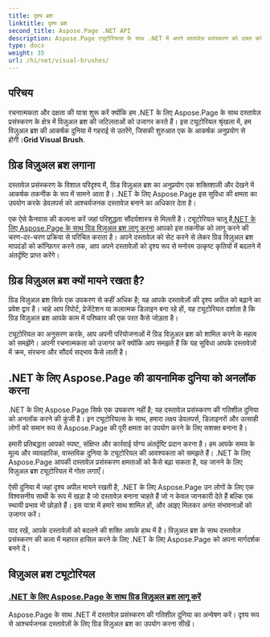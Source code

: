 ```yaml
---
title: दृश्य ब्रश
linktitle: दृश्य ब्रश
second_title: Aspose.Page .NET API
description: Aspose.Page ट्यूटोरियल्स के साथ .NET में अपने दस्तावेज़ प्रसंस्करण को उन्नत करें। विज़ुअल ब्रश के दायरे में उतरें, दृश्यात्मक रूप से आश्चर्यजनक दस्तावेज़ों के लिए तकनीकों में महारत हासिल करें।
type: docs
weight: 35
url: /hi/net/visual-brushes/
---
```


## परिचय

 रचनात्मकता और दक्षता की यात्रा शुरू करें क्योंकि हम .NET के लिए Aspose.Page के साथ दस्तावेज़ प्रसंस्करण के क्षेत्र में विज़ुअल ब्रश की जटिलताओं को उजागर करते हैं। इस ट्यूटोरियल श्रृंखला में, हम विज़ुअल ब्रश की आकर्षक दुनिया में गहराई से उतरेंगे, जिसकी शुरुआत एक के आकर्षक अनुप्रयोग से होगी।**Grid Visual Brush**.

## ग्रिड विज़ुअल ब्रश लगाना

दस्तावेज़ प्रसंस्करण के विशाल परिदृश्य में, ग्रिड विज़ुअल ब्रश का अनुप्रयोग एक शक्तिशाली और देखने में आकर्षक तकनीक के रूप में सामने आता है। .NET के लिए Aspose.Page इस सुविधा की क्षमता का उपयोग करके डेवलपर्स को आश्चर्यजनक दस्तावेज़ बनाने का अधिकार देता है।

 एक ऐसे कैनवास की कल्पना करें जहां परिशुद्धता सौंदर्यशास्त्र से मिलती है। ट्यूटोरियल चालू है[.NET के लिए Aspose.Page के साथ ग्रिड विज़ुअल ब्रश लागू करना](./apply-grid-visual-brush/) आपको इस तकनीक को लागू करने की चरण-दर-चरण प्रक्रिया से परिचित कराता है। अपने दस्तावेज़ को सेट करने से लेकर ग्रिड विज़ुअल ब्रश मापदंडों को कॉन्फ़िगर करने तक, आप अपने दस्तावेज़ों को दृश्य रूप से मनोरम उत्कृष्ट कृतियों में बदलने में अंतर्दृष्टि प्राप्त करेंगे।

## ग्रिड विज़ुअल ब्रश क्यों मायने रखता है?

ग्रिड विज़ुअल ब्रश सिर्फ एक उपकरण से कहीं अधिक है; यह आपके दस्तावेज़ों की दृश्य अपील को बढ़ाने का प्रवेश द्वार है। चाहे आप रिपोर्ट, प्रेजेंटेशन या कलात्मक डिज़ाइन बना रहे हों, यह ट्यूटोरियल दर्शाता है कि ग्रिड विज़ुअल ब्रश आपके काम में परिष्कार की एक परत कैसे जोड़ता है।

ट्यूटोरियल का अनुसरण करके, आप अपनी परियोजनाओं में ग्रिड विज़ुअल ब्रश को शामिल करने के महत्व को समझेंगे। अपनी रचनात्मकता को उजागर करें क्योंकि आप समझते हैं कि यह सुविधा आपके दस्तावेज़ों में क्रम, संरचना और सौंदर्य सद्भाव कैसे लाती है।

## .NET के लिए Aspose.Page की डायनामिक दुनिया को अनलॉक करना

.NET के लिए Aspose.Page सिर्फ एक उपकरण नहीं है; यह दस्तावेज़ प्रसंस्करण की गतिशील दुनिया को अनलॉक करने की कुंजी है। इन ट्यूटोरियल्स के साथ, हमारा लक्ष्य डेवलपर्स, डिज़ाइनरों और उत्साही लोगों को समान रूप से Aspose.Page की पूरी क्षमता का उपयोग करने के लिए सशक्त बनाना है।

हमारी प्रतिबद्धता आपको स्पष्ट, संक्षिप्त और कार्रवाई योग्य अंतर्दृष्टि प्रदान करना है। हम आपके समय के मूल्य और व्यावहारिक, वास्तविक दुनिया के ट्यूटोरियल की आवश्यकता को समझते हैं। .NET के लिए Aspose.Page आपकी दस्तावेज़ प्रसंस्करण क्षमताओं को कैसे बढ़ा सकता है, यह जानने के लिए विज़ुअल ब्रश ट्यूटोरियल में गोता लगाएँ।

ऐसी दुनिया में जहां दृश्य अपील मायने रखती है, .NET के लिए Aspose.Page उन लोगों के लिए एक विश्वसनीय साथी के रूप में खड़ा है जो दस्तावेज़ बनाना चाहते हैं जो न केवल जानकारी देते हैं बल्कि एक स्थायी प्रभाव भी छोड़ते हैं। इस यात्रा में हमारे साथ शामिल हों, और आइए मिलकर अनंत संभावनाओं को उजागर करें।

याद रखें, आपके दस्तावेज़ों को बदलने की शक्ति आपके हाथ में है। विज़ुअल ब्रश के साथ दस्तावेज़ प्रसंस्करण की कला में महारत हासिल करने के लिए .NET के लिए Aspose.Page को अपना मार्गदर्शक बनने दें।
## विज़ुअल ब्रश ट्यूटोरियल
### [.NET के लिए Aspose.Page के साथ ग्रिड विज़ुअल ब्रश लागू करें](./apply-grid-visual-brush/)
Aspose.Page के साथ .NET में दस्तावेज़ प्रसंस्करण की गतिशील दुनिया का अन्वेषण करें। दृश्य रूप से आश्चर्यजनक दस्तावेज़ों के लिए ग्रिड विज़ुअल ब्रश का उपयोग करना सीखें।